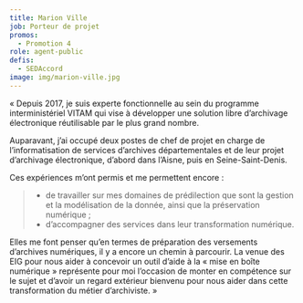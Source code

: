```yaml
---
title: Marion Ville
job: Porteur de projet
promos:
  - Promotion 4
role: agent-public
defis:
  - SEDAccord
image: img/marion-ville.jpg
---
```

« Depuis 2017, je suis experte fonctionnelle au sein du programme interministériel VITAM qui vise à développer une solution libre d’archivage électronique réutilisable par le plus grand nombre.

Auparavant, j’ai occupé deux postes de chef de projet en charge de l’informatisation de services d’archives départementales et de leur projet d’archivage électronique, d’abord dans l’Aisne, puis en Seine-Saint-Denis.

Ces expériences m’ont permis et me permettent encore :

> * de travailler sur mes domaines de prédilection que sont la gestion et la modélisation de la donnée, ainsi que la préservation numérique ;
> * d’accompagner des services dans leur transformation numérique.

Elles me font penser qu’en termes de préparation des versements d’archives numériques, il y a encore un chemin à parcourir. La venue des EIG pour nous aider à concevoir un outil d’aide à la « mise en boîte numérique » représente pour moi l’occasion de monter en compétence sur le sujet et d’avoir un regard extérieur bienvenu pour nous aider dans cette transformation du métier d’archiviste. »
